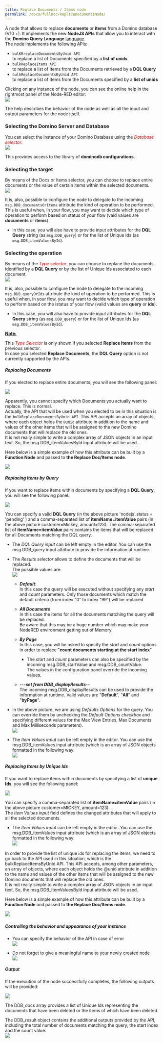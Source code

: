 ```yaml
---
title: Replace Documents / Items node
permalink: /docs/fullDoc-ReplaceDocumentsNode/
---
```


A node that allows to replace **documents** or **items** from a Domino
database (V10 +). It implements the new **NodeJS APIs** that allow you
to interact with the **Domino Query Language** [language](https://www-01.ibm.com/support/docview.wss?uid=ibm10729047).<br/>
The node implements the following APIs:
-   `bulKRreplaceDocumentsByUnid API` <br/>
    to replace a list of Documents specified by a **list of unids**
-   `bulkReplaceItems API` <br/>
    to replace a list of Items from the Documents retrieved by a **DQL     Query**
-   `bulkReplaceDocumentsByUnid API` <br/>
    to replace a list of Items from the Documents specified by a **list of unids**

Clicking on any instance of the node, you can see the online help in the
rightmost panel of the Node-RED editor:<br/>
![](../images/fullDocumentation/image20.png)

The help describes the behavior of the node as well as all the input and
output parameters for the node itself.

### Selecting the Domino Server and Database
You can select the instance of your Domino Database using the <i style="color:red">Database selector</i>:<br/>
![](../images/fullDocumentation/image21.png)<br/>

This provides access to the library of **dominodb configurations**.

### Selecting the target
By means of the Docs or Items selector, you can choose to replace entire
documents or the value of certain items within the selected documents.<br/>
![](../images/fullDocumentation/image22.png)

It is, also, possible to configure the node to delegate to the incoming `msg.DDB_documentsOrItems` attribute the kind of operation to be performed. This is useful when, in your flow, you may want to decide which type of operation to perform based on status of your flow (vaid values are **documents** or **items**)
-   In this case, you will also have to provide input attributes for the
    **DQL Query** string (as `msg.DDB_query`) or for the list of Unique Ids (as `msg.DDB_itemValuesById`).

### Selecting the operation
By means of the <i style="color:red">Type selector</i>, you can choose to replace the documents identified by a **DQL Query** or by the list of Unique Ids associated to each document.<br/>
![](../images/fullDocumentation/image23.png)

It is, also, possible to configure the node to delegate to the incoming
`msg.DDB_queryOrIds` attribute the kind of operation to be performed. This is useful when, in your flow, you may want to decide which type of operation to perform based on the istatus of your flow (valid values are **query** or **ids**).
-   In this case, you will also have to provide input attributes for the **DQL Query** string (as `msg.DDB_query`) or for the list of Unique Ids (as `msg.DDB_itemValuesById`).

<strong><u>Note: </u></strong>

This <i style="color:red">Type Selector</i> is only shown if you selected  **Replace Items** from the previous selector.<br/>
In case you selected **Replace Documents**, the **DQL Query** option is not currently supported by the APIs.

##### Replacing Documents

If you elected to replace entire documents, you will see the following panel:

![](../images/fullDocumentation/image24.png)

Apparently, you cannot specify which Documents you actually want to replace. This is normal.<br/>
Actually, the API that will be used when you elected to be in this situation is the `bulkReplaceDocumentsByUnid API`. This API accepts an array of objects, where each object holds the `@unid` attribute in
addition to the name and values of the other items that will be assigned
to the new Domino documents that will replace the old ones.<br/>
It is not really simple to write a complex array of JSON objects in an
input text. So, the msg.DDB\_itemValuesById input attribute will be
used.

Here below is a simple example of how this attribute can be built by a
**Function Node** and passed to **the Replace Doc/Items node**.

![](../images/fullDocumentation/image25.png)

##### Replacing Items by Query

If you want to replace items within documents by specifying a **DQL
Query**, you will see the following panel:

![](../images/fullDocumentation/image26.png)

You can specify a valid **DQL Query** (in the above picture
'nodejs'.status = 'pending' ) and a comma-separated list of
**itemName=itemValue** pairs (in the above picture customer=Mickey,
amount=123). The comma-separated list of **itemName=itemValue** pairs
contains the items that will be replaced for all Documents matching the
DQL query.

-   The *DQL Query input* can be left empty in the editor. You can use
    the msg.DDB\_query input attribute to provide the information at
    runtime.

-   The *Results selector* allows to define the documents that will be
    replaced.<br/>
    The possible values are:<br/>
    ![](../images/fullDocumentation/image13.png)

    -   ***Default***:<br/>
        In this case the query will be executed without specifying any
        *start* and *count* parameters. Only those documents which match
        the default criteria (from index "0" to index "99") will be
        replaced

    -   ***All Documents***<br/>
        In this case the items for all the documents matching the query
        will be replaced.<br/>
        Be aware that this may be a huge number which may make your
        NodeRED environment getting out of Memory.

    -   ***By Page***<br/>
        In this case, you will be asked to specify the *start* and
        *count* options in order to replace "**count documents starting
        at the start index**"

        -   The *start* and *count* parameters can also be specified by
            the incoming msg.DDB\_startValue and msg.DDB\_countValue.<br/>
            The values in the configuration panel override the incoming
            values.

    -   ***---set from DDB\_displayResults\--***<br/>
        The incoming msg.DDB\_displayResults can be used to provide the
        information at runtime. Valid values are "**Default**",
        "**All**" and "**byPage**".

-   In the above picture, we are using *Defaults Options* for the query.
    You can override them by unchecking the *Default Options checkbox*
    and specifying different values for the Max View Entries, Max
    Documents and Max Milliseconds parameters).<br/>
    ![](../images/fullDocumentation/image14.png)

-   The *Item Values input* can be left empty in the editor. You can use
    the msg.DDB\_itemValues input attribute (which is an array of JSON
    objects formatted in the following way:<br/>
    ![](../images/fullDocumentation/image27.png)

##### Replacing Items by Unique Ids

If you want to replace items within documents by specifying a list of
**unique Ids**, you will see the following panel:

![](../images/fullDocumentation/image28.png)

You can specify a comma-separated list of **itemName=itemValue** pairs
(in the above picture customer=MICKEY, amount=123).<br/>
The *Item Values input* field defines the changed attributes that will
apply to all the selected documents.

-   The *Item Values input* can be left empty in the editor. You can use
    the msg.DDB\_itemValues input attribute (which is an array of JSON
    objects formatted in the following way:<br/>
    ![](../images/fullDocumentation/image27.png)

In order to provide the list of unique ids for replacing the items, we
need to go back to the API used in this situation, which is the
bulkReplaceItemsByUnid API. This API accepts, among other parameters, an
array of objects, where each object holds the @unid attribute in
addition to the name and values of the other items that will be assigned
to the new Domino documents that will replace the old ones.<br/>
It is not really simple to write a complex array of JSON objects in an
input text. So, the msg.DDB\_itemValuesById input attribute will be
used.

Here below is a simple example of how this attribute can be built by a
**Function Node** and passed to **the Replace Doc/Items node**.

![](../images/fullDocumentation/image25.png)

##### 

##### Controlling the behavior and appearance of your instance

-   You can specify the behavior of the API in case of error<br/>
    ![](../images/fullDocumentation/image16.png)

-   Do not forget to give a meaningful name to your newly created node<br/>
    ![](../images/fullDocumentation/image17.png)

##### Output

If the execution of the node successfully completes, the following
outputs will be provided:

![](../images/fullDocumentation/image29.png)

The DDB\_docs array provides a list of Unique Ids representing the
documents that have been deleted or the items of which have been
deleted.

The DDB\_result object contains the additional outputs provided by the
API, including the total number of documents matching the query, the
start index and the count value.<br/>
![](../images/fullDocumentation/image19.png)
